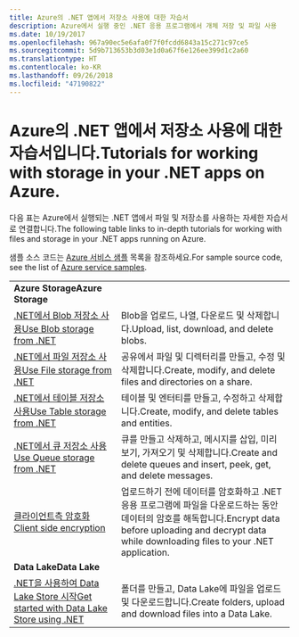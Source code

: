 ```yaml
---
title: Azure의 .NET 앱에서 저장소 사용에 대한 자습서
description: Azure에서 실행 중인 .NET 응용 프로그램에서 개체 저장 및 파일 사용
ms.date: 10/19/2017
ms.openlocfilehash: 967a90ec5e6afa0f7f0fcdd6843a15c271c97ce5
ms.sourcegitcommit: 5d9b713653b3d03e1d0a67f6e126ee399d1c2a60
ms.translationtype: HT
ms.contentlocale: ko-KR
ms.lasthandoff: 09/26/2018
ms.locfileid: "47190822"
---
```

# <a name="tutorials-for-working-with-storage-in-your-net-apps-on-azure"></a><span data-ttu-id="9f3fa-103">Azure의 .NET 앱에서 저장소 사용에 대한 자습서입니다.</span><span class="sxs-lookup"><span data-stu-id="9f3fa-103">Tutorials for working with storage in your .NET apps on Azure.</span></span>

<span data-ttu-id="9f3fa-104">다음 표는 Azure에서 실행되는 .NET 앱에서 파일 및 저장소를 사용하는 자세한 자습서로 연결합니다.</span><span class="sxs-lookup"><span data-stu-id="9f3fa-104">The following table links to in-depth tutorials for working with files and storage in your .NET apps running on Azure.</span></span>

<span data-ttu-id="9f3fa-105">샘플 소스 코드는 [Azure 서비스 샘플](https://azure.microsoft.com/resources/samples/?platform=dotnet) 목록을 참조하세요.</span><span class="sxs-lookup"><span data-stu-id="9f3fa-105">For sample source code, see the list of [Azure service samples](https://azure.microsoft.com/resources/samples/?platform=dotnet).</span></span>

| | |
|---|---|
| <span data-ttu-id="9f3fa-106">**Azure Storage**</span><span class="sxs-lookup"><span data-stu-id="9f3fa-106">**Azure Storage**</span></span> ||
| <span data-ttu-id="9f3fa-107">[.NET에서 Blob 저장소 사용][1]</span><span class="sxs-lookup"><span data-stu-id="9f3fa-107">[Use Blob storage from .NET][1]</span></span> | <span data-ttu-id="9f3fa-108">Blob을 업로드, 나열, 다운로드 및 삭제합니다.</span><span class="sxs-lookup"><span data-stu-id="9f3fa-108">Upload, list, download, and delete blobs.</span></span> |
| <span data-ttu-id="9f3fa-109">[.NET에서 파일 저장소 사용][4]</span><span class="sxs-lookup"><span data-stu-id="9f3fa-109">[Use File storage from .NET][4]</span></span> | <span data-ttu-id="9f3fa-110">공유에서 파일 및 디렉터리를 만들고, 수정 및 삭제합니다.</span><span class="sxs-lookup"><span data-stu-id="9f3fa-110">Create, modify, and delete files and directories on a share.</span></span> | 
| <span data-ttu-id="9f3fa-111">[.NET에서 테이블 저장소 사용][3]</span><span class="sxs-lookup"><span data-stu-id="9f3fa-111">[Use Table storage from .NET][3]</span></span> | <span data-ttu-id="9f3fa-112">테이블 및 엔터티를 만들고, 수정하고 삭제합니다.</span><span class="sxs-lookup"><span data-stu-id="9f3fa-112">Create, modify, and delete tables and entities.</span></span> |
| <span data-ttu-id="9f3fa-113">[.NET에서 큐 저장소 사용][2]</span><span class="sxs-lookup"><span data-stu-id="9f3fa-113">[Use Queue storage from .NET][2]</span></span> | <span data-ttu-id="9f3fa-114">큐를 만들고 삭제하고, 메시지를 삽입, 미리 보기, 가져오기 및 삭제합니다.</span><span class="sxs-lookup"><span data-stu-id="9f3fa-114">Create and delete queues and insert, peek, get, and delete messages.</span></span> |
| <span data-ttu-id="9f3fa-115">[클라이언트측 암호화][5]</span><span class="sxs-lookup"><span data-stu-id="9f3fa-115">[Client side encryption][5]</span></span> | <span data-ttu-id="9f3fa-116">업로드하기 전에 데이터를 암호화하고 .NET 응용 프로그램에 파일을 다운로드하는 동안 데이터의 암호를 해독합니다.</span><span class="sxs-lookup"><span data-stu-id="9f3fa-116">Encrypt data before uploading and decrypt data while downloading files to your .NET application.</span></span> 
|<span data-ttu-id="9f3fa-117">**Data Lake**</span><span class="sxs-lookup"><span data-stu-id="9f3fa-117">**Data Lake**</span></span>||
| <span data-ttu-id="9f3fa-118">[.NET을 사용하여 Data Lake Store 시작][6]</span><span class="sxs-lookup"><span data-stu-id="9f3fa-118">[Get started with Data Lake Store using .NET][6]</span></span> | <span data-ttu-id="9f3fa-119">폴더를 만들고, Data Lake에 파일을 업로드 및 다운로드합니다.</span><span class="sxs-lookup"><span data-stu-id="9f3fa-119">Create folders, upload and download files into a Data Lake.</span></span> | 

[1]: /azure/storage/storage-dotnet-how-to-use-blobs
[2]: /azure/storage/storage-dotnet-how-to-use-queues
[3]: /azure/storage/storage-dotnet-how-to-use-tables
[4]: /azure/storage/storage-dotnet-how-to-use-files
[5]: /azure/storage/storage-client-side-encryption
[6]: /azure/data-lake-store/data-lake-store-get-started-net-sdk